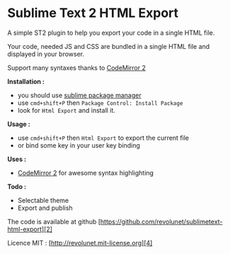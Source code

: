 Sublime Text 2 HTML Export
=====

A simple ST2 plugin to help you export your code in a single HTML file.

Your code, needed JS and CSS are bundled in a single HTML file and displayed in your browser.

Support many syntaxes thanks to [CodeMirror 2][0]


**Installation :**

 - you should use [sublime package manager][3]
 - use `cmd+shift+P` then `Package Control: Install Package`
 - look for `Html Export` and install it.
 

**Usage :**

 - use `cmd+shift+P` then `Html Export` to export the current file
 - or bind some key in your user key binding

**Uses :**

 - [CodeMirror 2][0] for awesome syntax highlighting


**Todo :**

 - Selectable theme
 - Export and publish

The code is available at github [https://github.com/revolunet/sublimetext-html-export][2]

Licence MIT : [http://revolunet.mit-license.org][4]

 [0]: https://github.com/marijnh/CodeMirror2
 [2]: https://github.com/revolunet/sublimetext-markdown-preview
 [3]: http://wbond.net/sublime_packages/package_control
 [4]: http://revolunet.mit-license.org